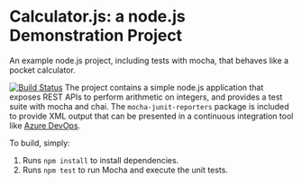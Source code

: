Calculator.js: a node.js Demonstration Project
==============================================
An example node.js project, including tests with mocha, that behaves like
a pocket calculator.

[![Build Status](https://beardmanorg.visualstudio.com/Integrating%20External%20Source%20Control%20with%20Azure%20Pipelines/_apis/build/status/mykolaichuk.calculator?branchName=master)](https://beardmanorg.visualstudio.com/Integrating%20External%20Source%20Control%20with%20Azure%20Pipelines/_build/latest?definitionId=7&branchName=master)
The project contains a simple node.js application that exposes REST APIs
to perform arithmetic on integers, and provides a test suite with mocha
and chai.  The `mocha-junit-reporters` package is included to provide XML
output that can be presented in a continuous integration tool like
[Azure DevOps](https://azure.com/devops).

To build, simply:

1. Runs `npm install` to install dependencies.
2. Runs `npm test` to run Mocha and execute the unit tests.

